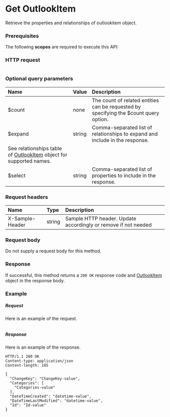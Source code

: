 # Get OutlookItem

Retrieve the properties and relationships of outlookitem object.
### Prerequisites
The following **scopes** are required to execute this API: 
### HTTP request
<!-- { "blockType": "ignored" } -->
```http

```
### Optional query parameters
|Name|Value|Description|
|:---------------|:--------|:-------|
|$count|none|The count of related entities can be requested by specifying the $count query option.|
|$expand|string|Comma-separated list of relationships to expand and include in the response. 
See relationships table of [OutlookItem](../resources/outlookitem.md) object for supported names. |
|$select|string|Comma-separated list of properties to include in the response.|

### Request headers
| Name       | Type | Description|
|:-----------|:------|:----------|
| X-Sample-Header  | string  | Sample HTTP header. Update accordingly or remove if not needed|

### Request body
Do not supply a request body for this method.
### Response
If successful, this method returns a `200 OK` response code and [OutlookItem](../resources/outlookitem.md) object in the response body.
### Example
##### Request
Here is an example of the request.
<!-- {
  "blockType": "request",
  "name": "get_outlookitem"
}-->
```http

```
##### Response
Here is an example of the response.
<!-- {
  "blockType": "response",
  "truncated": false,
  "@odata.type": "microsoft.graph.outlookitem"
} -->
```http
HTTP/1.1 200 OK
Content-type: application/json
Content-length: 185

{
  "ChangeKey": "ChangeKey-value",
  "Categories": [
    "Categories-value"
  ],
  "DateTimeCreated": "datetime-value",
  "DateTimeLastModified": "datetime-value",
  "Id": "Id-value"
}
```

<!-- uuid: d04072f1-f057-4123-804a-dc2127592c58
2015-10-19 09:02:20 UTC -->
<!-- {
  "type": "#page.annotation",
  "description": "Get OutlookItem",
  "keywords": "",
  "section": "documentation",
  "tocPath": ""
}-->
